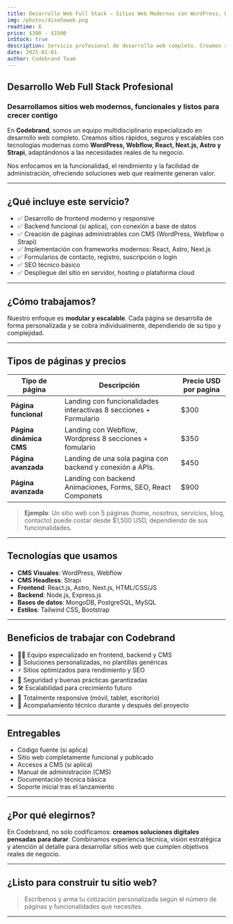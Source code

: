 ```yaml
---
title: Desarrollo Web Full Stack – Sitios Web Modernos con WordPress, Webflow, React, Strapi y Más
img: /photos/diseñoweb.png
readtime: 6
price: $300 - $1500
inStock: true
description: Servicio profesional de desarrollo web completo. Creamos sitios administrables, funcionales y escalables utilizando tecnologías como WordPress, Webflow, React, Astro, Next.js y Strapi. El precio varía según la cantidad de páginas y la complejidad del proyecto.
date: 2025-01-01
author: Codebrand Team
---
```



## Desarrollo Web Full Stack Profesional

### Desarrollamos sitios web modernos, funcionales y listos para crecer contigo

En **Codebrand**, somos un equipo multidisciplinario especializado en desarrollo web completo. Creamos sitios rápidos, seguros y escalables con tecnologías modernas como **WordPress, Webflow, React, Next.js, Astro y Strapi**, adaptándonos a las necesidades reales de tu negocio.

Nos enfocamos en la funcionalidad, el rendimiento y la facilidad de administración, ofreciendo soluciones web que realmente generan valor.

---

## ¿Qué incluye este servicio?

- ✅ Desarrollo de frontend moderno y responsive
- ✅ Backend funcional (si aplica), con conexión a base de datos
- ✅ Creación de páginas administrables con CMS (WordPress, Webflow o Strapi)
- ✅ Implementación con frameworks modernos: React, Astro, Next.js
- ✅ Formularios de contacto, registro, suscripción o login
- ✅ SEO técnico básico
- ✅ Despliegue del sitio en servidor, hosting o plataforma cloud

---

## ¿Cómo trabajamos?

Nuestro enfoque es **modular y escalable**. Cada página se desarrolla de forma personalizada y se cobra individualmente, dependiendo de su tipo y complejidad.

---

## Tipos de páginas y precios

| Tipo de página              | Descripción                                                                 | Precio USD por pagina |
|----------------------------|-----------------------------------------------------------------------------|------------|
| **Página funcional**        | Landing con funcionalidades interactivas 8 secciones + Formulario | $300       |
| **Página dinámica CMS**     | Landing con Webflow, Wordpress 8 secciones + fomulario          | $350       |
| **Página avanzada**         | Landing de una sola pagina con backend y conexión a APIs.         | $450 |
| **Página avanzada**         | Landing con backend Animaciones, Forms, SEO, React Componets      | $900 |

> **Ejemplo**: Un sitio web con 5 páginas (home, nosotros, servicios, blog, contacto) puede costar desde $1,500 USD, dependiendo de sus funcionalidades.

---

## Tecnologías que usamos

- **CMS Visuales**: WordPress, Webflow  
- **CMS Headless**: Strapi  
- **Frontend**: React.js, Astro, Next.js, HTML/CSS/JS  
- **Backend**: Node.js, Express.js  
- **Bases de datos**: MongoDB, PostgreSQL, MySQL  
- **Estilos**: Tailwind CSS, Bootstrap  

---

## Beneficios de trabajar con Codebrand

- 👨‍💻 Equipo especializado en frontend, backend y CMS
- 🔧 Soluciones personalizadas, no plantillas genéricas
- ⚡ Sitios optimizados para rendimiento y SEO
- 🔐 Seguridad y buenas prácticas garantizadas
- 🛠️ Escalabilidad para crecimiento futuro
- 📱 Totalmente responsive (móvil, tablet, escritorio)
- 💬 Acompañamiento técnico durante y después del proyecto

---

## Entregables

- Código fuente (si aplica)
- Sitio web completamente funcional y publicado
- Accesos a CMS (si aplica)
- Manual de administración (CMS)
- Documentación técnica básica
- Soporte inicial tras el lanzamiento

---

## ¿Por qué elegirnos?

En Codebrand, no solo codificamos: **creamos soluciones digitales pensadas para durar**. Combinamos experiencia técnica, visión estratégica y atención al detalle para desarrollar sitios web que cumplen objetivos reales de negocio.

---

## ¿Listo para construir tu sitio web?

> Escríbenos y arma tu cotización personalizada según el número de páginas y funcionalidades que necesites.

---
